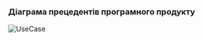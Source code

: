 ### Діаграма прецедентів програмного продукту
![UseCase](https://github.com/oleksandrblazhko/ai-211-amitsi/assets/101993484/d9fd71ac-aff6-4851-88fe-c6dfaf3572a7)
